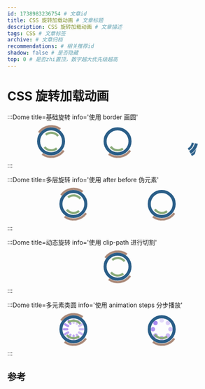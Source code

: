 ```yaml
---
id: 1738983236754 # 文章id
title: CSS 旋转加载动画 # 文章标题
description: CSS 旋转加载动画 # 文章描述
tags: CSS # 文章标签
archive: # 文章归档
recommendations: # 相关推荐id
shadow: false # 是否隐藏
top: 0 # 是否zhi置顶，数字越大优先级越高
---
```


# CSS 旋转加载动画

:::Dome title=基础旋转 info='使用 border 画圆'

<div class="flex">
  <div class="circle circle1"></div>
  <div class="circle circle2"></div>
  <div class="circle circle3"></div>
</div>

<style>
  .flex {
    display: flex;
    justify-content: space-evenly;
    flex-wrap: wrap;
    gap: 20px;
    align-items: center;
  }

  /* 整体 */
  .circle {
    font-size: 50px;
    width: 1em;
    height: 1em;
    border-radius: 50%;
    border: 0.15em solid #2a5e88;
    animation: rotate 1s infinite linear;
  }

  /* 个体1 */
  .circle1 {
    border-left-color: transparent;
  }
  
  /* 个体2 */
  .circle2 {
    border-left-color: transparent;
    border-right-color: transparent;
  }
  
  /* 个体3 */
  .circle3 {
    border-left-color: #2a5e8833;
    border-right-color: #2a5e8833;
  }

  /* 动画 */
  @keyframes rotate {
    0% {
      transform: rotate(0deg);
    }
    100% {
      transform: rotate(360deg);
    }
  }
</style>

:::

:::Dome title=多层旋转 info='使用 after before 伪元素'

<div class="flex">
  <div class="circle circle1"></div>
  <div class="circle circle2"></div>
</div>

<style>
  .flex {
    display: flex;
    justify-content: space-evenly;
    flex-wrap: wrap;
    gap: 20px;
    align-items: center;
  }

  /* 整体 */
  .circle {
    position: relative;
    font-size: 50px;
    width: 1em;
    height: 1em;
    border-radius: 50%;
    border: 0.1em solid #2a5e88;
    animation: rotate 1s infinite linear;
  }
  .circle::before {
    content: '';
    position: absolute;
    width: 1.3em;
    height: 1.3em;
    left: -0.25em;
    top: -0.25em;
    border-radius: 50%;
    border: 0.1em solid #2a5e88;
  }
  .circle::after {
    content: '';
    position: absolute;
    width: 0.7em;
    height: 0.7em;
    left: 0.05em;
    top: 0.05em;
    border-radius: 50%;
    border: 0.1em solid #2a5e88;
  }

  /* 个体1 */
  .circle1 {
    border-left-color: transparent;
    border-right-color: transparent;
  }
  .circle1::before {
    border-color: #a87;
    border-left-color: transparent;
    border-right-color: transparent;
    animation: rotate 2s infinite linear reverse;
  }
  .circle1::after {
    border-color: #8a7;
    border-left-color: transparent;
    border-right-color: transparent;
    animation: rotate 3s infinite linear;
  }
  
  /* 个体2 */
  .circle2 {
    border-left-color: transparent;
    border-right-color: transparent;
    border-top-color: transparent;
  }
  .circle2::before {
    border-color: #a87;
    border-left-color: transparent;
    border-right-color: transparent;
    border-top-color: transparent;
    animation: rotate 2s infinite linear reverse;
  }
  .circle2::after {
    border-color: #8a7;
    border-left-color: transparent;
    border-right-color: transparent;
    border-top-color: transparent;
    animation: rotate 2s infinite linear;
  }
  
  /* 动画 */
  @keyframes rotate {
    0% {
      transform: rotate(0deg);
    }
    100% {
      transform: rotate(360deg);
    }
  }
</style>

:::

:::Dome title=动态旋转 info='使用 clip-path 进行切割'

<div class="flex">
  <div class="circle circle1"></div>
</div>

<style>
  .flex {
    display: flex;
    justify-content: space-evenly;
    flex-wrap: wrap;
    gap: 20px;
    align-items: center;
  }

  /* 整体 */
  .circle {
    position: relative;
    font-size: 50px;
    width: 1em;
    height: 1em;
    border-radius: 50%;
    border: 0.15em solid #2a5e88;
    animation: clip 2s infinite linear;
  } 

  /* 个体1 */
  .circle1 {
  }

  /* 动画 */
  @keyframes clip {
    0% {
      transform: rotate(0deg);
      clip-path: polygon(50% 50%,  100% 100%, 100% 50%, 100% 50%, 100% 50%, 100% 50%, 100% 50%);
    }
    14.3% {
      clip-path: polygon(50% 50%,  100% 100%, 100% 50%, 100% 0%, 100% 0%, 100% 0%, 100% 0%);
    }
    28.6% {
      clip-path: polygon(50% 50%,  100% 100%, 100% 50%, 100% 0%, 0% 0%, 0% 0%, 0% 0%);
    }
    42.6% {
      clip-path: polygon(50% 50%,  100% 100%, 100% 50%, 100% 0%, 0% 0%, 0% 100%, 0% 100%);
    }
    50% {
      transform: rotate(500deg);
      clip-path: polygon(50% 50%,  100% 100%, 100% 50%, 100% 0%, 0% 0%, 0% 100%, 50% 100%);
    }
    57.1% {
      clip-path: polygon(50% 50%,  100% 100%, 100% 50%, 100% 0%, 0% 0%, 0% 100%, 0% 100%);
    }
    71.4% {
      clip-path: polygon(50% 50%,  100% 100%, 100% 50%, 100% 0%, 0% 0%, 0% 0%, 0% 0%);
    }
    85.7% {
      clip-path: polygon(50% 50%,  100% 100%, 100% 50%, 100% 0%, 100% 0%, 100% 0%, 100% 0%);
    }
    100% {
      transform: rotate(720deg);
      clip-path: polygon(50% 50%,  100% 100%, 100% 50%, 100% 50%, 100% 50%, 100% 50%, 100% 50%);
    }
  }
</style>

:::

:::Dome title=多元素类圆 info='使用 animation steps 分步播放'

<div class="flex">
  <div class="circle circle1">
    <div style="rotate: 0deg; opacity: 0.4" ></div>
    <div style="rotate: 30deg; opacity: 0.45" ></div>
    <div style="rotate: 60deg; opacity: 0.5" ></div>
    <div style="rotate: 90deg; opacity: 0.55" ></div>
    <div style="rotate: 120deg; opacity: 0.6" ></div>
    <div style="rotate: 150deg; opacity: 0.65" ></div>
    <div style="rotate: 180deg; opacity: 0.7" ></div>
    <div style="rotate: 210deg; opacity: 0.75" ></div>
    <div style="rotate: 240deg; opacity: 0.8" ></div>
    <div style="rotate: 270deg; opacity: 0.85" ></div>
    <div style="rotate: 300deg; opacity: 0.9" ></div>
    <div style="rotate: 330deg; opacity: 0.95" ></div>
  </div>
  <div class="circle circle2">
    <div style="rotate: 0deg; opacity: 0.3" ></div>
    <div style="rotate: 45deg; opacity: 0.4" ></div>
    <div style="rotate: 90deg; opacity: 0.5" ></div>
    <div style="rotate: 135deg; opacity: 0.6" ></div>
    <div style="rotate: 180deg; opacity: 0.7" ></div>
    <div style="rotate: 225deg; opacity: 0.8" ></div>
    <div style="rotate: 270deg; opacity: 0.9" ></div>
    <div style="rotate: 315deg; opacity: 1" ></div>
  </div>
</div>

<style>
  .flex {
    display: flex;
    justify-content: space-evenly;
    flex-wrap: wrap;
    gap: 20px;
    align-items: center;
  }

  /* 整体 */
  .circle {
    position: relative;
    font-size: 50px;
    width: 1em;
    height: 1em;
  }
  .circle > div {
    position: absolute;
    top: 0;
    background: #a8e;
    transform-origin: center 0.5em;
  }

  /* 个体1 */
  .circle1 {
    animation: rotate 1s steps(12) 0s infinite;
  }
  .circle1 > div {
    left: calc(50% - 0.05em);
    height: 0.25em;
    width: 0.1em;
    border-radius: 1em;
  }

  /* 个体2 */
  .circle2 {
    animation: rotate 1s steps(8) 0s infinite;
  }
  .circle2 > div {
    left: calc(50% - 0.1em);
    height: 0.2em;
    width: 0.2em;
    border-radius: 1em;
  }

  /* 动画 */
  @keyframes rotate {
    0% {
      transform: rotate(0deg);
    }
    100% {
      transform: rotate(360deg);
    }
  }
</style>

:::


## 参考
